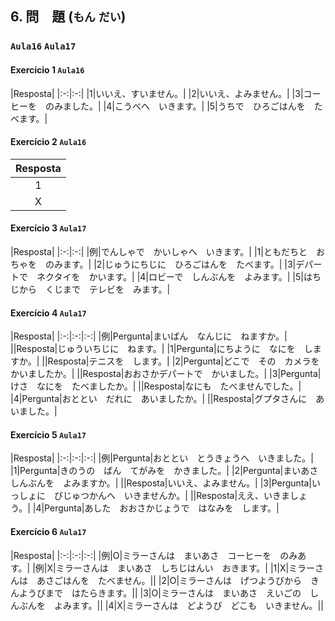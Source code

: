 ## 6. 問　題 (`もん` `だい`)

### `Aula16` `Aula17`

#### Exercício 1 `Aula16`

|Resposta|
|:-:|:-:|
|1|いいえ、すいません。|
|2|いいえ、よみません。|
|3|コーヒーを　のみました。|
|4|こうべへ　いきます。|
|5|うちで　ひろごはんを　たべます。|

#### Exercício 2 `Aula16`

|Resposta|
|:-:|
|1|2|3|4|5|
|X|O|O|O|O|

#### Exercício 3 `Aula17`

|Resposta|
|:-:|:-:|
|例|でんしゃで　かいしゃへ　いきます。|
|1|ともだちと　おちゃを　のみます。|
|2|じゅうにちじに　ひろごはんを　たべます。|
|3|デパートで　ネクタイを　かいます。|
|4|ロビーで　しんぶんを　よみます。|
|5|はちじから　くじまで　テレビを　みます。|

#### Exercício 4 `Aula17`

|Resposta|
|:-:|:-:|:-:|
|例|Pergunta|まいばん　なんじに　ねますか。|
||Resposta|じゅういちじに　ねます。|
|1|Pergunta|にちように　なにを　しますか。|
||Resposta|テニスを　します。|
|2|Pergunta|どこで　その　カメラを　かいましたか。|
||Resposta|おおさかデパートで　かいました。|
|3|Pergunta|けさ　なにを　たべましたか。|
||Resposta|なにも　たべませんでした。|
|4|Pergunta|おととい　だれに　あいましたか。|
||Resposta|グプタさんに　あいました。|

#### Exercício 5 `Aula17`

|Resposta|
|:-:|:-:|:-:|
|例|Pergunta|おととい　とうきょうへ　いきました。|
|1|Pergunta|きのうの　ばん　てがみを　かきました。|
|2|Pergunta|まいあさ　しんぶんを　よみますか。|
||Resposta|いいえ、よみません。|
|3|Pergunta|いっしょに　びじゅつかんへ　いきませんか。|
||Resposta|ええ、いきましょう。|
|4|Pergunta|あした　おおさかじょうで　はなみを　します。|

#### Exercício 6 `Aula17`

|Resposta|
|:-:|:-:|:-:|
|例|O|ミラーさんは　まいあさ　コーヒーを　のみあす。|
|例|X|ミラーさんは　まいあさ　しちじはんい　おきます。|
|1|X|ミラーさんは　あさごはんを　たべません。||
|2|O|ミラーさんは　げつようびから　きんようびまで　はたらきます。||
|3|O|ミラーさんは　まいあさ　えいごの　しんぶんを　よみます。||
|4|X|ミラーさんは　どようび　どこも　いきません。||
